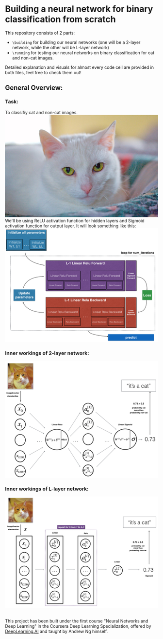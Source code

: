 # Building a neural network for binary classification from scratch

This repository consists of 2 parts: 
- `\building` for building our neural networks (one will be a 2-layer network, while the other will be L-layer network)
-  `\running` for testing our neural networks on binary classification for cat and non-cat images.

Detailed explanation and visuals for almost every code cell are provided in both files, feel free to check them out!

## General Overview:

### Task: 
To classifiy cat and non-cat images. 
![cat img](running/images/my_image.jpg)<br>
We'll be using ReLU activation function for hidden layers and Sigmoid activation function for output layer. It will look something like this:
![neural network img](building/images/outline.png)<br>

### Inner workings of 2-layer network:

![2 layer neural network img](running/images/2layerNN_kiank.png)

### Inner workings of L-layer network:

![2 layer neural network img](running/images/LlayerNN_kiank.png)<br>

<br>This project has been built under the first course "Neural Networks and Deep Learning" in the Coursera Deep Learning Specialization, offered by [DeepLearning.AI](https://www.deeplearning.ai/) and taught by Andrew Ng himself. 
